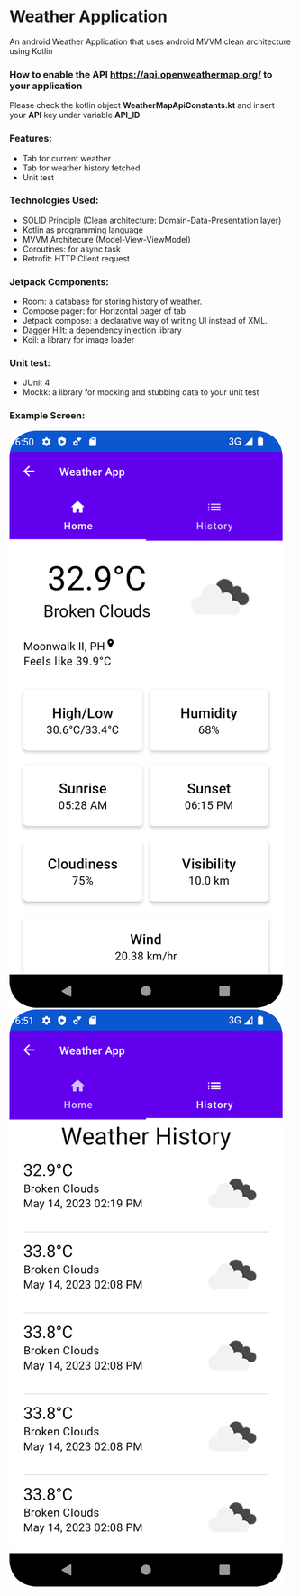 
# Weather Application

An android Weather Application that uses android MVVM clean architecture using Kotlin


### How to enable the API https://api.openweathermap.org/ to your application

Please check the kotlin object **WeatherMapApiConstants.kt** and insert your **API** key under variable **API_ID**

### Features:

- Tab for current weather
- Tab for weather history fetched
- Unit test

### Technologies Used:

- SOLID Principle (Clean architecture: Domain-Data-Presentation layer)
- Kotlin as programming language
- MVVM Architecure (Model-View-ViewModel)
- Coroutines: for async task
- Retrofit: HTTP Client request


### Jetpack Components:

- Room: a database for storing history of weather.
- Compose pager: for Horizontal pager of tab
- Jetpack compose: a declarative way of writing UI instead of XML.
- Dagger Hilt: a dependency injection library
- Koil: a library for image loader


### Unit test:

- JUnit 4
- Mockk: a library for mocking and stubbing data to your unit test

### Example Screen:

![](Screenshot_20230514_151701.png)
![](Screenshot_20230514_151719.png)